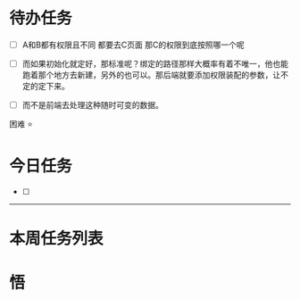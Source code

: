 # 待办任务
- [ ] A和B都有权限且不同 都要去C页面  那C的权限到底按照哪一个呢
- [ ] 而如果初始化就定好，那标准呢？绑定的路径那样大概率有着不唯一，他也能跑着那个地方去新建，另外的也可以。那后端就要添加权限装配的参数，让不定的定下来。

- [ ] 而不是前端去处理这种随时可变的数据。

困难
⭐

# 今日任务
- [ ] 




------
# 本周任务列表



# 悟